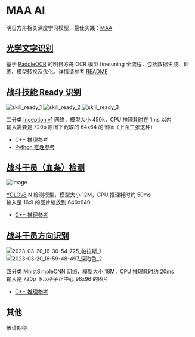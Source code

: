 # MAA AI

明日方舟相关深度学习模型，最佳实践：[MAA](https://github.com/MaaAssistantArknights/MaaAssistantArknights)

## [光学文字识别](common/OCR)

基于 [PaddleOCR](https://github.com/PaddlePaddle/PaddleOCR) 的明日方舟 OCR 模型 finetuning 全流程，包括数据生成、训练、模型转换及优化。详情请参考 [README](common/OCR/README.md)

## [战斗技能 Ready 识别](combat/skill_ready)

![skill_ready_1](https://user-images.githubusercontent.com/18511905/223741336-47fce2de-1d09-4b9c-a09e-16c805686d63.png)
![skill_ready_2](https://user-images.githubusercontent.com/18511905/223743166-cc6143c4-3c02-4495-b0da-6f1dcd724393.png)
![skill_ready_3](https://user-images.githubusercontent.com/18511905/223743312-2cb43115-d3a3-4e69-97c9-74e75ef0baab.png)

二分类 [Inception v1](https://arxiv.org/abs/1409.4842v1) 网络，模型大小 450k，CPU 推理耗时在 1ms 以内  
输入需要是 720p 原图下截取的 64x64 的图标（上面三张这种）

- [C++ 推理参考](https://github.com/MaaAssistantArknights/MaaAssistantArknights/blob/dev/src/MaaCore/Vision/Battle/BattlefieldClassifier.cpp)
- [Python 推理参考](https://github.com/MaaAssistantArknights/MaaAI/blob/main/combat/skill_ready/inference.py)

## [战斗干员（血条）检测](combat/operators)

![image](https://user-images.githubusercontent.com/18511905/229085758-a32f6379-0eb5-421d-baee-700d327d2f17.png)

[YOLOv8](https://github.com/ultralytics/ultralytics) N 检测模型，模型大小 12M，CPU 推理耗时约 50ms  
输入是 16:9 的图片缩放到 640x640

- [C++ 推理参考](https://github.com/MaaAssistantArknights/MaaAssistantArknights/blob/dev/src/MaaCore/Vision/Battle/BattlefieldDetector.cpp)

## [战斗干员方向识别](combat/deploy_direction)

![2023-03-20_16-30-54-725_帕拉斯_1](https://user-images.githubusercontent.com/18511905/229086254-2869d975-a89a-47a8-991c-d69d07fa416f.png)
![2023-03-20_16-59-48-497_深海色_2](https://user-images.githubusercontent.com/18511905/229086346-3eb296b8-4a52-42e0-ace2-bbfc94d812c8.png)

四分类 [MnistSimpleCNN](https://arxiv.org/abs/2008.10400) 网络，模型大小 18M，CPU 推理耗时约 20ms  
输入是 720p 下以格子正中心 96x96 的图片  

- [C++ 推理参考](https://github.com/MaaAssistantArknights/MaaAssistantArknights/blob/dev/src/MaaCore/Vision/Battle/BattlefieldClassifier.cpp)

## 其他

敬请期待
